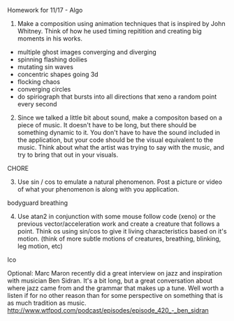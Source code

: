 Homework for 11/17 - Algo

1. Make a composition using animation techniques that is inspired by John Whitney. Think of how he used timing repitition and creating big moments in his works.


- multiple ghost images converging and diverging
- spinning flashing doilies
- mutating sin waves
- concentric shapes going 3d
- flocking chaos
- converging circles
- do spiriograph that bursts into all directions that xeno a random point every second



2. Since we talked a little bit about sound, make a compositon based on a piece of music. It doesn't have to be long, but there should be something dynamic to it.  You don't have to have the sound included in the application, but your code should be the visual equivalent to the music.  Think about what the artist was trying to say with the music, and try to bring that out in your visuals. 

CHORE


3. Use sin / cos to emulate a natural phenomenon.  Post a picture or video of what your phenomenon is along with you application.


bodyguard breathing


4. Use atan2 in conjunction with some mouse follow code (xeno) or the previous vector/acceleration work and create a creature that follows a point.  Think os using sin/cos to give it living characteristics based on it's motion.  (think of more subtle motions of creatures, breathing, blinking, leg motion, etc)

Ico



Optional:
Marc Maron recently did a great interview on jazz and inspiration with musician Ben Sidran.  It's a bit long, but a great conversation about where jazz came from and the grammar that makes up a tune.  Well worth a listen if for no other reason than for some perspective on something that is as much tradition as music. http://www.wtfpod.com/podcast/episodes/episode_420_-_ben_sidran